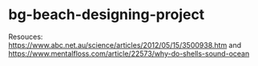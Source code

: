 # bg-beach-designing-project

Resouces: https://www.abc.net.au/science/articles/2012/05/15/3500938.htm and https://www.mentalfloss.com/article/22573/why-do-shells-sound-ocean
